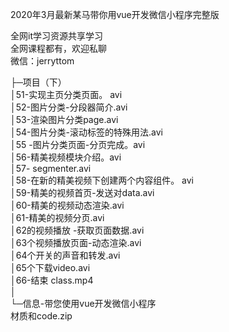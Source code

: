 2020年3月最新某马带你用vue开发微信小程序完整版

全网it学习资源共享学习<br>全网课程都有，欢迎私聊<br>微信：jerryttom<br>

├─项目（下）<br> │51-实现主页分类页面。 avi<br> │52-图片分类-分段器简介.avi<br> │53-渲染图片分类page.avi<br> │54-图片分类-滚动标签的特殊用法.avi<br> │55 -图片分类页面-分页完成。avi<br> │56-精美视频模块介绍。avi<br> │57- segmenter.avi<br> │58-在新的精美视频下创建两个内容组件。 avi<br> │59-精美的视频首页-发送对data.avi<br> │60-精美的视频动态渲染.avi<br> │61-精美的视频分页.avi<br> │62的视频播放 -获取页面数据.avi<br> │63个视频播放页面-动态渲染.avi<br> │64个开关的声音和转发.avi<br> │65个下载video.avi<br> │66-结束 class.mp4<br> │<br> └─信息-带您使用vue开发微信小程序<br> 材质和code.zip